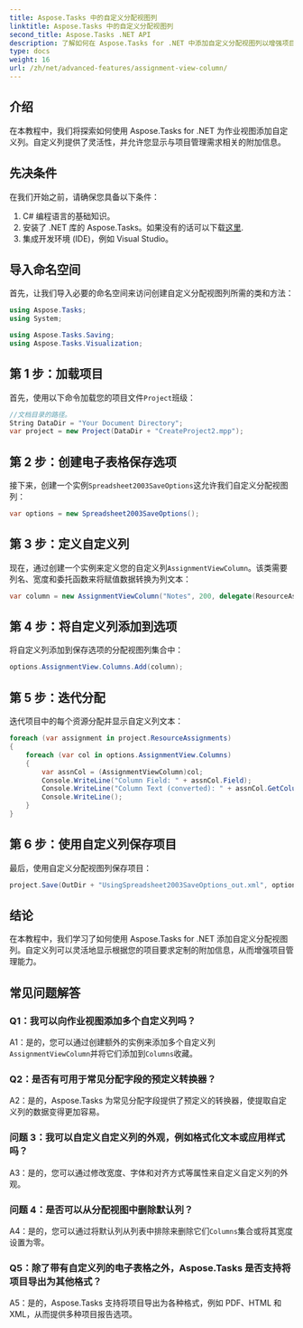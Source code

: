 ```yaml
---
title: Aspose.Tasks 中的自定义分配视图列
linktitle: Aspose.Tasks 中的自定义分配视图列
second_title: Aspose.Tasks .NET API
description: 了解如何在 Aspose.Tasks for .NET 中添加自定义分配视图列以增强项目管理功能。
type: docs
weight: 16
url: /zh/net/advanced-features/assignment-view-column/
---
```

## 介绍

在本教程中，我们将探索如何使用 Aspose.Tasks for .NET 为作业视图添加自定义列。自定义列提供了灵活性，并允许您显示与项目管理需求相关的附加信息。

## 先决条件

在我们开始之前，请确保您具备以下条件：

1. C# 编程语言的基础知识。
2. 安装了 .NET 库的 Aspose.Tasks。如果没有的话可以下载[这里](https://releases.aspose.com/tasks/net/).
3. 集成开发环境 (IDE)，例如 Visual Studio。

## 导入命名空间

首先，让我们导入必要的命名空间来访问创建自定义分配视图列所需的类和方法：

```csharp
using Aspose.Tasks;
using System;

using Aspose.Tasks.Saving;
using Aspose.Tasks.Visualization;

```

## 第 1 步：加载项目

首先，使用以下命令加载您的项目文件`Project`班级：

```csharp
//文档目录的路径。
String DataDir = "Your Document Directory";
var project = new Project(DataDir + "CreateProject2.mpp");
```

## 第 2 步：创建电子表格保存选项

接下来，创建一个实例`Spreadsheet2003SaveOptions`这允许我们自定义分配视图列：

```csharp
var options = new Spreadsheet2003SaveOptions();
```

## 第 3 步：定义自定义列

现在，通过创建一个实例来定义您的自定义列`AssignmentViewColumn`。该类需要列名、宽度和委托函数来将赋值数据转换为列文本：

```csharp
var column = new AssignmentViewColumn("Notes", 200, delegate(ResourceAssignment assignment) { return assignment.Get(Asn.NotesText); });
```

## 第 4 步：将自定义列添加到选项

将自定义列添加到保存选项的分配视图列集合中：

```csharp
options.AssignmentView.Columns.Add(column);
```

## 第 5 步：迭代分配

迭代项目中的每个资源分配并显示自定义列文本：

```csharp
foreach (var assignment in project.ResourceAssignments)
{
    foreach (var col in options.AssignmentView.Columns)
    {
        var assnCol = (AssignmentViewColumn)col;
        Console.WriteLine("Column Field: " + assnCol.Field);
        Console.WriteLine("Column Text (converted): " + assnCol.GetColumnText(assignment));
        Console.WriteLine();
    }
}
```

## 第 6 步：使用自定义列保存项目

最后，使用自定义分配视图列保存项目：

```csharp
project.Save(OutDir + "UsingSpreadsheet2003SaveOptions_out.xml", options);
```

## 结论

在本教程中，我们学习了如何使用 Aspose.Tasks for .NET 添加自定义分配视图列。自定义列可以灵活地显示根据您的项目要求定制的附加信息，从而增强项目管理能力。

## 常见问题解答

### Q1：我可以向作业视图添加多个自定义列吗？

 A1：是的，您可以通过创建额外的实例来添加多个自定义列`AssignmentViewColumn`并将它们添加到`Columns`收藏。

### Q2：是否有可用于常见分配字段的预定义转换器？

A2：是的，Aspose.Tasks 为常见分配字段提供了预定义的转换器，使提取自定义列的数据变得更加容易。

### 问题 3：我可以自定义自定义列的外观，例如格式化文本或应用样式吗？

A3：是的，您可以通过修改宽度、字体和对齐方式等属性来自定义自定义列的外观。

### 问题 4：是否可以从分配视图中删除默认列？

 A4：是的，您可以通过将默认列从列表中排除来删除它们`Columns`集合或将其宽度设置为零。

### Q5：除了带有自定义列的电子表格之外，Aspose.Tasks 是否支持将项目导出为其他格式？

A5：是的，Aspose.Tasks 支持将项目导出为各种格式，例如 PDF、HTML 和 XML，从而提供多种项目报告选项。
